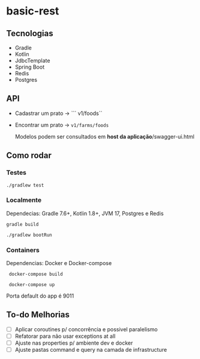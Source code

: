# basic-rest

## Tecnologias

 * Gradle
 * Kotlin
 * JdbcTemplate
 * Spring Boot
 * Redis
 * Postgres
  
 ## API
 
  * Cadastrar um prato -> ``` v1/foods``
  * Encontrar um prato  -> ``` v1/farms/foods ```
      
    Modelos podem ser consultados em **host da aplicação**/swagger-ui.html
      
## Como rodar

### Testes
  ``` ./gradlew test ```

### Localmente

 Dependecias: Gradle 7.6+, Kotlin 1.8+, JVM 17, Postgres e Redis

  ``` gradle build ```

  ``` ./gradlew bootRun ```
 
### Containers

 Dependencias: Docker e Docker-compose

  ``` docker-compose build```
  
  ``` docker-compose up```
  
  Porta default do app é 9011
  
  
  ## To-do Melhorias
  - [ ] Aplicar coroutines p/ concorrência e possivel paralelismo
  - [ ] Refatorar para não usar exceptions at all
  - [ ] Ajuste nas properties p/ ambiente dev e docker
  - [ ] Ajuste pastas command e query na camada de infrastructure

